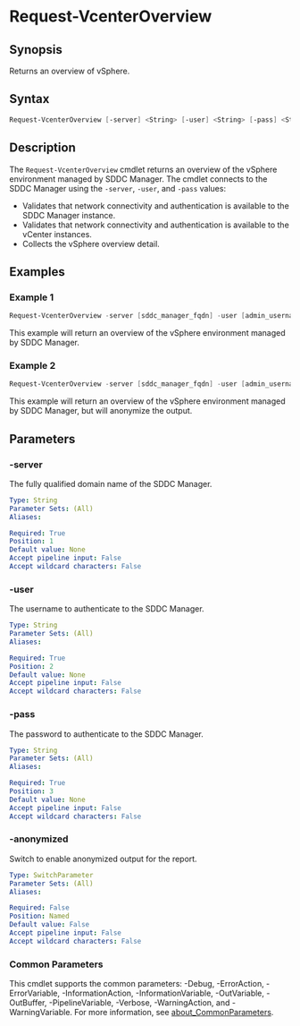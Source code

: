 # Request-VcenterOverview

## Synopsis

Returns an overview of vSphere.

## Syntax

```powershell
Request-VcenterOverview [-server] <String> [-user] <String> [-pass] <String> [-anonymized] [<CommonParameters>]
```

## Description

The `Request-VcenterOverview` cmdlet returns an overview of the vSphere environment managed by SDDC Manager.
The cmdlet connects to the SDDC Manager using the `-server`, `-user`, and `-pass` values:

- Validates that network connectivity and authentication is available to the SDDC Manager instance.
- Validates that network connectivity and authentication is available to the vCenter instances.
- Collects the vSphere overview detail.

## Examples

### Example 1

```powershell
Request-VcenterOverview -server [sddc_manager_fqdn] -user [admin_username] -pass [admin_password]
```

This example will return an overview of the vSphere environment managed by SDDC Manager.

### Example 2

```powershell
Request-VcenterOverview -server [sddc_manager_fqdn] -user [admin_username] -pass [admin_password] -anonymized
```

This example will return an overview of the vSphere environment managed by SDDC Manager, but will anonymize the output.

## Parameters

### -server

The fully qualified domain name of the SDDC Manager.

```yaml
Type: String
Parameter Sets: (All)
Aliases:

Required: True
Position: 1
Default value: None
Accept pipeline input: False
Accept wildcard characters: False
```

### -user

The username to authenticate to the SDDC Manager.

```yaml
Type: String
Parameter Sets: (All)
Aliases:

Required: True
Position: 2
Default value: None
Accept pipeline input: False
Accept wildcard characters: False
```

### -pass

The password to authenticate to the SDDC Manager.

```yaml
Type: String
Parameter Sets: (All)
Aliases:

Required: True
Position: 3
Default value: None
Accept pipeline input: False
Accept wildcard characters: False
```

### -anonymized

Switch to enable anonymized output for the report.

```yaml
Type: SwitchParameter
Parameter Sets: (All)
Aliases:

Required: False
Position: Named
Default value: False
Accept pipeline input: False
Accept wildcard characters: False
```

### Common Parameters

This cmdlet supports the common parameters: -Debug, -ErrorAction, -ErrorVariable, -InformationAction, -InformationVariable, -OutVariable, -OutBuffer, -PipelineVariable, -Verbose, -WarningAction, and -WarningVariable. For more information, see [about_CommonParameters](http://go.microsoft.com/fwlink/?LinkID=113216).
